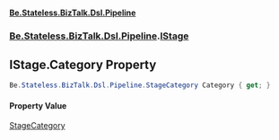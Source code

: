 #### [Be.Stateless.BizTalk.Dsl.Pipeline](README.md 'README')
### [Be.Stateless.BizTalk.Dsl.Pipeline](Be.Stateless.BizTalk.Dsl.Pipeline.md 'Be.Stateless.BizTalk.Dsl.Pipeline').[IStage](IStage.md 'Be.Stateless.BizTalk.Dsl.Pipeline.IStage')

## IStage.Category Property

```csharp
Be.Stateless.BizTalk.Dsl.Pipeline.StageCategory Category { get; }
```

#### Property Value
[StageCategory](StageCategory.md 'Be.Stateless.BizTalk.Dsl.Pipeline.StageCategory')